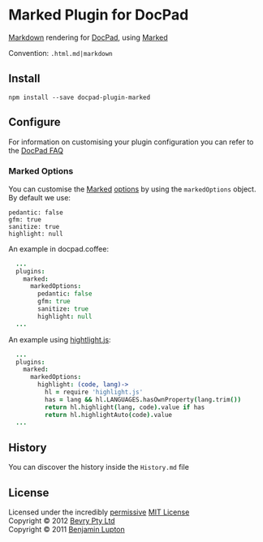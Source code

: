 # Marked Plugin for DocPad
[Markdown](http://daringfireball.net/projects/markdown/) rendering for [DocPad](https://github.com/bevry/docpad), using [Marked](https://github.com/chjj/marked)

Convention:  `.html.md|markdown`


## Install

```
npm install --save docpad-plugin-marked
```


## Configure
For information on customising your plugin configuration you can refer to the [DocPad FAQ](https://github.com/bevry/docpad/wiki/FAQ)

### Marked Options
You can customise the [Marked](https://github.com/chjj/marked) [options](https://github.com/chjj/marked#options) by using the `markedOptions` object. By default we use:

	pedantic: false
	gfm: true
	sanitize: true
	highlight: null

An example in docpad.coffee:

```coffeescript
  ...
  plugins:
    marked:
      markedOptions:
        pedantic: false
        gfm: true
        sanitize: true
        highlight: null
  ...
```

An example using [hightlight.js](https://github.com/isagalaev/highlight.js):

```coffeescript
  ...
  plugins:
    marked:
      markedOptions:
        highlight: (code, lang)->
          hl = require 'highlight.js'
          has = lang && hl.LANGUAGES.hasOwnProperty(lang.trim())
          return hl.highlight(lang, code).value if has
          return hl.highlightAuto(code).value
  ...
```

## History
You can discover the history inside the `History.md` file


## License
Licensed under the incredibly [permissive](http://en.wikipedia.org/wiki/Permissive_free_software_licence) [MIT License](http://creativecommons.org/licenses/MIT/)
<br/>Copyright &copy; 2012 [Bevry Pty Ltd](http://bevry.me)
<br/>Copyright &copy; 2011 [Benjamin Lupton](http://balupton.com)
